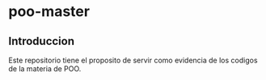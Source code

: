 # poo-master
## Introduccion

Este repositorio tiene el proposito de servir como evidencia de los codigos de la materia de POO.
